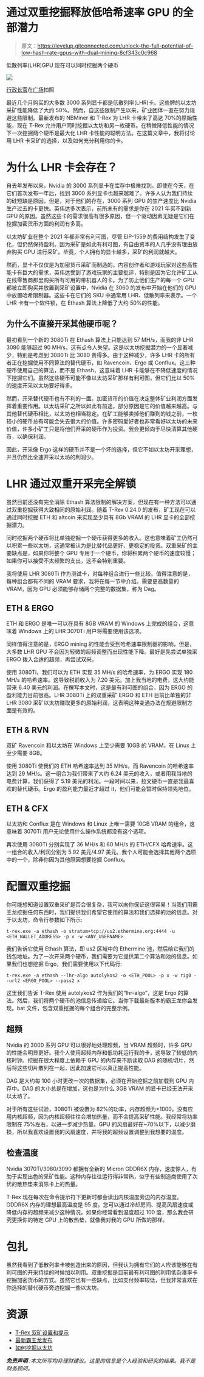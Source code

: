 # 通过双重挖掘释放低哈希速率 GPU 的全部潜力

> 原文：<https://levelup.gitconnected.com/unlock-the-full-potential-of-low-hash-rate-gpus-with-dual-mining-8cf343c0c968>

低散列率(LHR)GPU 现在可以同时挖掘两个硬币

![](img/173a247de7c35c71767366363f4bacf8.png)

[行政长官](https://unsplash.com/@executium?utm_source=unsplash&utm_medium=referral&utm_content=creditCopyText)在[广场](https://unsplash.com/s/photos/ethereum?utm_source=unsplash&utm_medium=referral&utm_content=creditCopyText)拍照

最近几个月购买的大多数 3000 系列显卡都是低散列率(LHR)卡。这些牌的以太坊采矿性能降低了大约 50%。然而，自这些限制产生以来，矿业团体一直在努力规避这些限制。最新发布的 NBMiner 和 T-Rex 为 LHR 卡带来了高达 70%的原始性能，现在 T-Rex 允许用户同时挖掘以太坊和另一枚硬币。在稍微降低性能的情况下一次挖掘两个硬币是最大化 LHR 卡性能的聪明方法。在这篇文章中，我将讨论用 LHR 卡采矿的选择，以及如何充分利用你的卡。

# 为什么 LHR 卡会存在？

自去年发布以来，Nvidia 的 3000 系列显卡在库存中极难找到。即使在今天，在它们首次发布一年后，找到 3000 系列显卡也越来越难了。许多人认为我们持续的硅短缺是原因，但是，对于他们的存在，3000 系列 GPU 的生产速度比 Nvidia 生产过去的卡更快。英伟达多次表示，前所未有的需求是你在 2021 年买不到新 GPU 的原因。虽然这些卡的需求很高有很多原因，但一个驱动因素无疑是它们在挖掘加密货币方面的利润有多高。

以太坊矿业在整个 2021 年都非常有利可图，尽管 EIP-1559 的费用结构发生了变化，但仍然保持盈利。因为采矿是如此有利可图，有自由资本的人几乎没有理由放弃购买 GPU 进行采矿。毕竟，个人拥有的显卡越多，采矿的利润就越大。

然而，显卡不仅仅是为加密货币采矿而制造的。内容创作者和游戏玩家对这些高性能卡有巨大的需求，英伟达受到了游戏玩家的主要批评，特别是因为它允许矿工从在线零售商那里购买所有可用的带机器人的卡。为了防止他们生产的每一个 GPU 都被立即购买并放置到采矿设置中，Nvidia 在 3060 的发布中开始在他们的 GPU 中放置哈希限制器。这些卡在它们的 SKU 中通常用 LHR、低散列率来表示。一个 LHR 卡有一个软件锁，在 Ethash 算法上降低了大约 50%的性能。

## 为什么不直接开采其他硬币呢？

最初看到一个新的 3080Ti 在 Ethash 算法上只能达到 57 MH/s，而我的非 LHR 3080 能够超过 90 MH/s，这有点令人失望。这是以太坊挖掘潜力的一个显著减少，特别是考虑到 3080Ti 比 3080 贵得多。由于这种减少，许多 LHR 卡的所有者正在挖掘使用不同算法的替代硬币，如 Ravencoin、Ergo 或 Conflux。这三种硬币使用自己的算法，而不是 Ethash，这意味着 LHR 卡能够在不降低速度的情况下挖掘它们。虽然这些硬币可能不像以太坊采矿那样有利可图，但它们比以 50%的速度开采以太坊要好得多。

然而，开采替代硬币也有不利的一面。加密货币的价值在决定整体矿业利润方面发挥着重要作用。以太坊采矿之所以如此有前途，部分原因是它的价值越来越高。与其他替代硬币相比，以太坊也相当稳定。在矿工能够卖掉他们赚到的钱之前，一枚较小的硬币总有可能会失去很大的价值。许多密码爱好者也非常看好以太坊的未来价值，许多小矿工只是将他们开采的硬币作为投资。我会更倾向于尽快清算其他硬币，以确保利润。

因此，开采像 Ergo 这样的硬币并不是一个坏的选择，但它不如以太坊开采理想，并且仍然比全速开采以太坊的利润少。

# LHR 通过双重开采完全解锁

虽然目前还没有完全消除 Ethash 算法限制的解决方案，但现在有一种方法可以通过双重挖掘获得大致相同的原始利润。随着 T-Rex 0.24.0 的发布，矿工现在可以通过同时挖掘 ETH 和 altcoin 来实现至少具有 8Gb VRAM 的 LHR 显卡的全部挖掘潜力。

同时挖掘两个硬币将比单独挖掘一个硬币获得更多的收入。这也意味着矿工仍然可以积累一些以太坊，这通常被认为是比替代品更好、更稳定的投资。双重采矿的主要缺点是，如果你将整个 GPU 专用于一个硬币，你将积累两个硬币的速度较慢；如果你可以接受不太频繁的支出，这不会特别重要。

我将使用 LHR 3080Ti 作为测试卡，对每种组合进行一些比较。值得注意的是，每种组合都有不同的 VRAM 要求，我将在每一节中介绍。需要更高数量的 VRAM，因为 GPU 必须能够存储两个完整的数据集，称为 Dag。

## ETH & ERGO

ETH 和 ERGO 是唯一可以在具有 8GB VRAM 的 Windows 上完成的组合，这意味着 Windows 上的 LHR 3070Ti 用户将需要使用该选项。

同样值得注意的是，ERGO mining 的性能会受到哈希速率限制器的影响，但是，大多数 LHR GPU 不会因为轻微的超频调整而出现性能下降。最好是先尝试单独采 ERGO 拨入合适的超频，再尝试双采。

使用 3080Ti，我们可以为 ETH 实现 35 MH/s 的哈希速率，为 ERGO 实现 180 MH/s 的哈希速率。这导致税前收入为 7.20 美元。加上我当地的电费，这大约能带来 6.40 美元的利润。在撰写本文时，这是最有利可图的组合，因为 ERGO 的盈利能力目前很高。LHR 3080Ti 上的双重采矿 ERGO 和 ETH 目前比单独的非 LHR 3080 采矿以太坊赚取更多的原始利润，这表明这种变通办法在规避限制方面是有效的。

## ETH & RVN

双矿 Ravencoin 和以太坊在 Windows 上至少需要 10GB 的 VRAM，在 Linux 上至少需要 8GB。

使用 3080Ti 使我们的 ETH 哈希速率达到 35 MH/s，而 Ravencoin 的哈希速率达到 29 MH/s。这一组合为我们带来了大约 6.24 美元的收入，或者用我当地的电费计算，我们获得了 5.19 美元的利润。一段时间以来，拉文硬币一直是我最喜欢的替代硬币。Ergo 的盈利能力最近才超过 it，他们可能会暂时保持领先地位。

## ETH & CFX

以太坊和 Conflux 是在 Windows 和 Linux 上唯一需要 10GB VRAM 的组合，这意味着 3070Ti 用户无论使用什么操作系统都没有这个选项。

再次使用 3080Ti 分别实现了 36 MH/s 和 60 MH/s 的 ETH/CFX 哈希速率。这一组合的收入/利润分别为 5.92 美元/4.97 美元。我个人可能会选择其他两个选项中的一个，除非你因为其他原因想要挖掘 Conflux。

# 配置双重挖掘

你可能想知道设置双重采矿是否会很复杂，我可以向你保证这很容易！当我们用霸王龙挖掘任何东西时，我们提供我们希望它使用的算法和我们选择的池的信息。对于以太坊，命令行参数如下所示:

```
t-rex.exe -a ethash -o stratum+tcp://us2.ethermine.org:4444 -u <ETH_WALLET_ADDRESS> -p x -w <ANY_USERNAME>
```

我们告诉它使用 Ethash 算法，即 us2 区域中的 Ethermine 池，然后给它我们的钱包地址。为了一次开采两个硬币，我们需要为它提供第二个算法和池的信息。如果我们也想挖掘 Ergo，我们需要使用以下代码行:

```
t-rex.exe -a ethash --lhr-algo autolykos2 -o <ETH_POOL> -p x -w rig0 --url2 <ERGO_POOL> --pass2 x
```

这里我们告诉 T-Rex 使用 autolykos2 作为我们的“lhr-algo”，这是 Ergo 的算法。然后，我们将两个硬币的池信息传递给它。当你下载最新版本的霸王龙你会发现。bat 文件，包含双重挖掘的每个组合的完整示例。

## 超频

Nvidia 的 3000 系列 GPU 可以很好地处理超频，当 VRAM 超频时，许多 GPU 的性能会明显更好。我个人使用超频内存和低功耗运行我的卡，这导致了较低的内核时钟。挖掘在很大程度上依赖于 GPU 的内存来不断读取 DAG 的随机切片，然后将这些切片散列在一起，因此加速它可以真正提高性能。

DAG 是大约每 100 小时更改一次的数据集，必须在开始挖掘之前加载到 GPU 内存中。DAG 的大小总是在增加，这也是为什么 3GB VRAM 的显卡已经无法开采以太坊了。

对于所有这些试验，3080Ti 被设置为 82%的功率，内存超频为+1000。没有应用内核超频，因为内核超频往往会增加热量，而不会提高采矿性能。我经常将功率限制在 75%左右，以进一步减少热量。GPU 的风扇最好在~70%以下，以减少磨损，所以我喜欢设置我的风扇速度，并将我的超频设置调整到我想要的温度。

## 检查温度

Nvidia 3070Ti/3080/3090 都拥有全新的 Micron GDDR6X 内存，速度惊人，有助于实现出色的采矿性能。这种内存往往运行得非常热，似乎有些制造商使用了次优的散热垫来消除卡上的热量。

T-Rex 现在每次在命令提示符下更新时都会读出内核温度旁边的内存温度。GDDR6X 内存的理想最高温度是 95 度。您可以通过冷却房间、提高风扇速度或降低内存的超频来减少这种情况。如果你经常看到温度超过 100 度，那么我会研究更换你的特定 GPU 上的散热垫，就像我对我的 GPU 所做的那样。

# 包扎

虽然我看到了低散列率卡被创造出来的原因，但我认为拥有它们的人应该能够在有利可图的开采持续的时候加以利用。双重挖掘是目前最有利可图的利用低杂凑率卡挖掘加密货币的方式。虽然它也有一些缺点，比如支付频率较低，但我非常喜欢在你选择的替代硬币旁边挖掘一些以太坊。

# 资源

*   [T-Rex 双矿设置和提示](https://github.com/trexminer/T-Rex/wiki/LHR)
*   [最新霸王龙发布](https://github.com/trexminer/T-Rex/releases)
*   [如何挖掘以太坊](/earn-money-mining-ethereum-before-its-too-late-5ccf6a4e4df7)

***免责声明*** *:本文所写均非理财建议。这里的信息是个人经验和研究的结果。我不是财务顾问。*